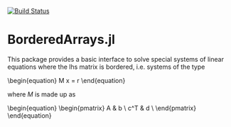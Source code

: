 [![Build Status](https://travis-ci.org/gasagna/BorderedArrays.jl.svg?branch=master)](https://travis-ci.org/gasagna/BorderedArrays.jl)

# BorderedArrays.jl
This package provides a basic interface to solve special systems of linear equations where the lhs matrix is bordered, i.e. systems of the type

\begin{equation}
M x = r
\end{equation} 

where $M$ is made up as

\begin{equation}
 \begin{pmatrix}
  A   & b \\
  c^T & d \\
 \end{pmatrix}
\end{equation}
